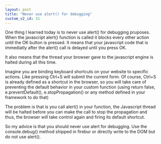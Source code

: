 ```yaml
---
layout: post
title: "Never use alert() for debugging"
custom_v2_id: 31
---
```


<p>One thing I learned today is to never use alert() for debugging pruposes. When the javascript alert() function is called it blocks every other action until the OK button is pressed. It means that your javascript code that is immediatly after the alert() call is delayed until you press OK.</p>
<p>It also means that the thread your browser gave to the javascript engine is halted during all this time.</p>
<p>Imagine you are binding keyboard shortcuts on your website to specific actions. Like pressing Ctrl+S will submit the current form. Of course, Ctrl+S is already defined as a shortcut in the browser, so you will take care of preventing the default behavior in your custom function (using return false, e.preventDefault(), e.stopPropagation() or any method defined in your framework to do that)</p>
<p>The problem is that is you call alert() in your function, the Javascript thread will be halted before you can make the call to stop the propagation and thus, the browser will take control again and firing its default shortcut.</p>
<p>So my advice is that you should never use alert for debugging. Use the console.debug() method shipped in firebur or directly write to the DOM but do not use alert().</p>